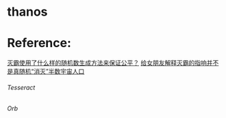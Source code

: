 # thanos

# Reference: 
[灭霸使用了什么样的随机数生成方法来保证公平？](https://www.zhihu.com/question/277121161/answer/392275813)
[给女朋友解释灭霸的指响并不是真随机“消灭”半数宇宙人口](https://baijiahao.baidu.com/s?id=1632695374340531744&wfr=spider&for=pc)

###### Tesseract
###### Orb

